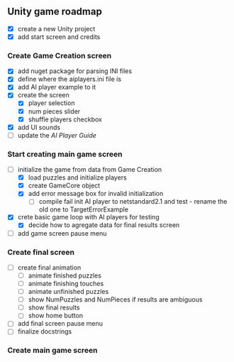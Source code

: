 ## Unity game roadmap

- [x] create a new Unity project
- [x] add start screen and credits

### Create Game Creation screen

- [x] add nuget package for parsing INI files
- [x] define where the aiplayers.ini file is
- [x] add AI player example to it
- [x] create the screen
  - [x] player selection
  - [x] num pieces slider
  - [x] shuffle players checkbox
- [x] add UI sounds
- [ ] update the _AI Player Guide_

### Start creating main game screen

- [ ] initialize the game from data from Game Creation
  - [x] load puzzles and initialize players
  - [x] create GameCore object
  - [x] add error message box for invalid initialization
    - [ ] compile fail init AI player to netstandard2.1 and test - rename the old one to TargetErrorExample
- [x] crete basic game loop with AI players for testing
  - [x] decide how to agregate data for final results screen
- [ ] add game screen pause menu

### Create final screen

- [ ] create final animation
  - [ ] animate finished puzzles
  - [ ] animate finishing touches
  - [ ] animate unfinished puzzles
  - [ ] show NumPuzzles and NumPieces if results are ambiguous
  - [ ] show final results
  - [ ] show home button
- [ ] add final screen pause menu
- [ ] finalize docstrings

### Create main game screen
